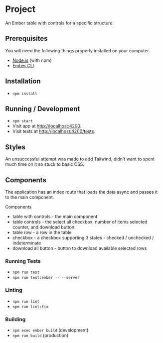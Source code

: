# Project

An Ember table with controls for a specific structure.

## Prerequisites

You will need the following things properly installed on your computer.

- [Node.js](https://nodejs.org/) (with npm)
- [Ember CLI](https://cli.emberjs.com/release/)

## Installation

- `npm install`

## Running / Development

- `npm start`
- Visit app at [http://localhost:4200](http://localhost:4200).
- Visit tests at [http://localhost:4200/tests](http://localhost:4200/tests).

## Styles

An unsuccessful attempt was made to add Tailwind, didn't want to spent much time on it so stuck to basic CSS.

## Components

The application has an index route that loads the data async and passes it to the main component.

Components
- table with controls - the main component
- table controls - the select all checkbox, number of items selected counter, and download button
- table row - a row in the table
- checkbox - a checkbox supporting 3 states - checked / unchecked / indeterminate
- download all button - button to download available selected rows

### Running Tests

- `npm run test`
- `npm run test:ember -- --server`

### Linting

- `npm run lint`
- `npm run lint:fix`

### Building

- `npm exec ember build` (development)
- `npm run build` (production)
